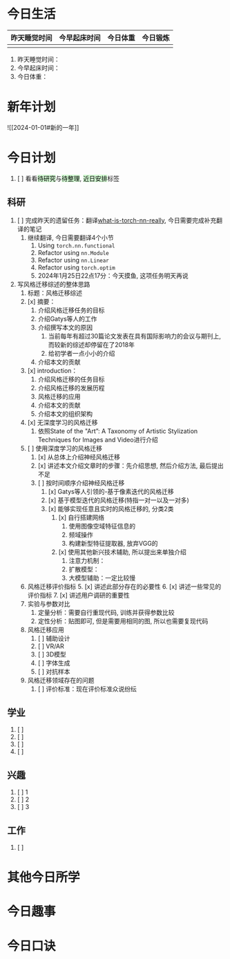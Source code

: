 
# 今日生活

| 昨天睡觉时间 | 今早起床时间 | 今日体重 | 今日锻炼 |
| ---- | ---- | ---- | ---- |
|  |  |  |  |

1. 昨天睡觉时间：
2. 今早起床时间：
3. 今日体重：

# 新年计划

![[2024-01-01#新的一年]]

# 今日计划

1. [ ] 看看<mark style="background: #BBFABBA6;">待研究</mark>与<mark style="background: #BBFABBA6;">待整理</mark>,  <mark style="background: #BBFABBA6;">近日安排</mark>标签

## 科研

1. [ ] 完成昨天的遗留任务：翻译[what-is-torch-nn-really](https://pytorch.org/tutorials/beginner/nn_tutorial.html#what-is-torch-nn-really), 今日需要完成补充翻译的笔记
	1. 继续翻译, 今日需要翻译4个小节
		1. Using `torch.nn.functional`
		2. Refactor using `nn.Module`
		3. Refactor using `nn.Linear`
		4. Refactor using `torch.optim`
		5. 2024年1月25日22点17分：今天摸鱼, 这项任务明天再说
2. 写风格迁移综述的整体思路
	1. 标题：风格迁移综述
	2. [x] 摘要：
		1. 介绍风格迁移任务的目标
		2. 介绍Gatys等人的工作
		3. 介绍撰写本文的原因
			1. 当前每年有超过30篇论文发表在具有国际影响力的会议与期刊上, 而较新的综述却停留在了2018年
			2. 给初学者一点小小的介绍
		4. 介绍本文的贡献
	3. [x] introduction：
		1. 介绍风格迁移的任务目标
		2. 介绍风格迁移的发展历程
		3. 风格迁移的应用
		4. 介绍本文的贡献
		5. 介绍本文的组织架构
	4. [x] 无深度学习的风格迁移
		1. 依照State of the "Art”: A Taxonomy of Artistic Stylization Techniques for Images and Video进行介绍
	5. [ ] 使用深度学习的风格迁移
		1. [x] 从总体上介绍神经风格迁移
		2. [x] 讲述本文介绍文章时的步骤：先介绍思想, 然后介绍方法, 最后提出不足
		3. [ ] 按时间顺序介绍神经风格迁移
			1. [x] Gatys等人引领的-基于像素迭代的风格迁移
			2. [x] 基于模型迭代的风格迁移(特指一对一以及一对多)
			3. [x] 能够实现任意且实时的风格迁移的, 分类2类
				1. [x]  自行搭建网络
					1. 使用图像空域特征信息的
					2. 频域操作
					3. 构建新型特征提取器, 放弃VGG的
				2.  [x] 使用其他新兴技术辅助, 所以提出来单独介绍
					1. 注意力机制：
					2. 扩散模型：
					3. 大模型辅助：一定比较慢
	6. 风格迁移评价指标
		5. [x] 讲述此部分存在的必要性
		6. [x] 讲述一些常见的评价指标
		7. [x] 讲述用户调研的重要性
	7. 实验与参数对比
		1. 定量分析：需要自行重现代码, 训练并获得参数比较
		2. 定性分析：贴图即可, 但是需要用相同的图, 所以也需要复现代码
	8. 风格迁移应用
		1. [ ] 辅助设计
		2. [ ] VR/AR
		3. [ ] 3D模型
		4. [ ] 字体生成
		5. [ ] 对抗样本
	9. 风格迁移领域存在的问题
		1. [ ] 评价标准：现在评价标准众说纷纭

## 学业

1. [ ] 
2. [ ] 
3. [ ] 
4. [ ] 

## 兴趣

1. [ ] 1
2. [ ] 2
3. [ ] 3 


## 工作

1. [ ] 

# 其他今日所学



# 今日趣事



# 今日口诀


